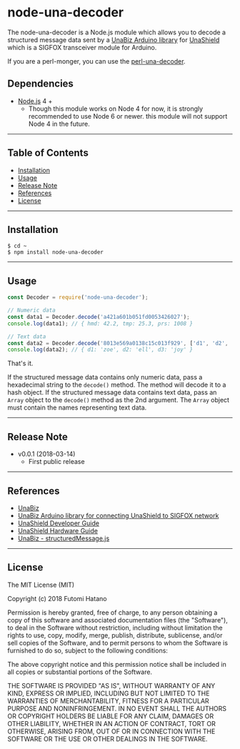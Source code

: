 node-una-decoder
===============

The node-una-decoder is a Node.js module which allows you to decode a structured message data sent by a [UnaBiz Arduino library](https://github.com/UnaBiz/unabiz-arduino) for [UnaShield](https://unabiz.github.io/unashield/) which is a SIGFOX transceiver module for Arduino.

If you are a perl-monger, you can use the [perl-una-decoder](https://github.com/futomi/perl-una-decoder).

## Dependencies

* [Node.js](https://nodejs.org/en/) 4 +
  * Though this module works on Node 4 for now, it is strongly recommended to use Node 6 or newer. this module will not support Node 4 in the future.

---------------------------------------
## Table of Contents

* [Installation](#Installation)
* [Usage](#Usage)
* [Release Note](#Release-Note)
* [References](#References)
* [License](#License)

---------------------------------------
## <a id="Installation">Installation</a>

```
$ cd ~
$ npm install node-una-decoder
```

---------------------------------------
## <a id="Usage">Usage</a>

```JavaScript
const Decoder = require('node-una-decoder');

// Numeric data
const data1 = Decoder.decode('a421a601b051fd0053426027');
console.log(data1); // { hmd: 42.2, tmp: 25.3, prs: 1008 }

// Text data
const data2 = Decoder.decode('8013e569a0138c15c013f929', ['d1', 'd2', 'd3']);
console.log(data2); // { d1: 'zoe', d2: 'ell', d3: 'joy' }
```

That's it.

If the structured message data contains only numeric data, pass a hexadecimal string to the `decode()` method. The method will decode it to a hash object. If the structured message data contains text data, pass an `Array` object to the `decode()` method as the 2nd argument. The `Array` object must contain the names representing text data.

---------------------------------------
## <a id="Release-Note">Release Note</a>

* v0.0.1 (2018-03-14)
  * First public release

---------------------------------------
## <a id="References">References</a>

* [UnaBiz](https://www.unabiz.com/)
* [UnaBiz Arduino library for connecting UnaShield to SIGFOX network](https://github.com/UnaBiz/unabiz-arduino)
* [UnaShield Developer Guide](https://unabiz.github.io/unashield/)
* [UnaShield Hardware Guide](https://unabiz.github.io/unashield/hardware.html)
* [UnaBiz - structuredMessage.js](https://github.com/UnaBiz/sigfox-gcloud/blob/master/decodeStructuredMessage/structuredMessage.js)

---------------------------------------
## <a id="License">License</a>

The MIT License (MIT)

Copyright (c) 2018 Futomi Hatano

Permission is hereby granted, free of charge, to any person obtaining a copy
of this software and associated documentation files (the "Software"), to deal
in the Software without restriction, including without limitation the rights
to use, copy, modify, merge, publish, distribute, sublicense, and/or sell
copies of the Software, and to permit persons to whom the Software is
furnished to do so, subject to the following conditions:

The above copyright notice and this permission notice shall be included in all
copies or substantial portions of the Software.

THE SOFTWARE IS PROVIDED "AS IS", WITHOUT WARRANTY OF ANY KIND, EXPRESS OR
IMPLIED, INCLUDING BUT NOT LIMITED TO THE WARRANTIES OF MERCHANTABILITY,
FITNESS FOR A PARTICULAR PURPOSE AND NONINFRINGEMENT. IN NO EVENT SHALL THE
AUTHORS OR COPYRIGHT HOLDERS BE LIABLE FOR ANY CLAIM, DAMAGES OR OTHER
LIABILITY, WHETHER IN AN ACTION OF CONTRACT, TORT OR OTHERWISE, ARISING FROM,
OUT OF OR IN CONNECTION WITH THE SOFTWARE OR THE USE OR OTHER DEALINGS IN THE
SOFTWARE.
